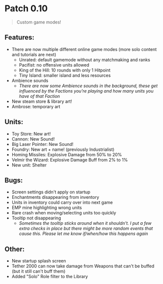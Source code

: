 # Patch 0.10
> Custom game modes!

## Features:
- There are now multiple different online game modes (more solo content and tutorials are next)
  - Unrated: default gamemode without any matchmaking and ranks
  - Pacifist: no offensive units allowed
  - King of the Hill: 10 rounds with only 1 Hitpoint
  - Tiny Island: smaller island and less resources
- Ambience sounds
  - *There are now some Ambience sounds in the background, these get influenced by the Factions you're playing and how many units you have of that Faction*
- New steam store & library art!
- Ambrose: temporary art

## Units:
- Toy Store: New art!
- Cannon: New Sound!
- Big Laser Pointer: New Sound!
- Foundry: New art + name! (previously Industrialist)
- Homing Missiles: Explosive Damage from 50% to 20%
- Velmir the Wizard: Explosive Damage Buff from 2% to 1%
- New unit: Shelter

## Bugs:
- Screen settings didn't apply on startup
- Enchantments disappearing from inventory
- Units in inventory could carry over into next game
- EMP mine highlighting wrong units
- Rare crash when moving/selecting units too quickly
- Tooltip not disappearing
  - *Sometimes the tooltip sticks around when it shouldn't. I put a few extra checks in place but there might be more random events that cause this. Please let me know if/when/how this happens again*

## Other:
- New startup splash screen
- Tether 2000 can now take damage from Weapons that can't be buffed (but it still can't buff them)
- Added "Solo" Role filter to the Library
